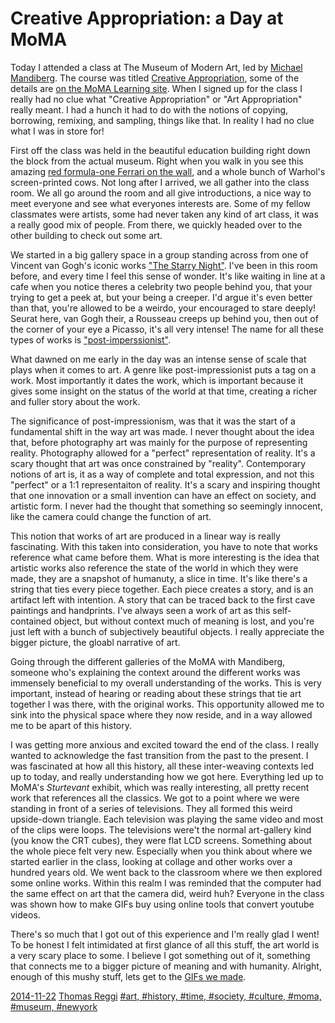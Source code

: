 # Creative Appropriation: a Day at MoMA

Today I attended a class at The Museum of Modern Art, led by [Michael Mandiberg](http://www.mandiberg.com/). The course was titled [Creative Appropriation](http://moma.org/learn/courses/courses#course236), some of the details are [on the MoMA Learning site](http://www.moma.org/learn/moma_learning/blog/creative-appropriation-the-smallest-move-is-often-the-hardest). When I signed up for the class I really had no clue what "Creative Appropriation" or "Art Appropriation" really meant. I had a hunch it had to do with the notions of copying, borrowing, remixing, and sampling, things like that. In reality I had no clue what I was in store for!

First off the class was held in the beautiful education building right down the block from the actual museum. Right when you walk in you see this amazing [red formula-one Ferrari on the wall](https://c1.staticflickr.com/3/2797/4114744346_f58dc5118c_z.jpg?zz=1), and a whole bunch of Warhol's screen-printed cows. Not long after I arrived, we all gather into the class room. We all go around the room and all give introductions, a nice way to meet everyone and see what everyones interests are. Some of my fellow classmates were artists, some had never taken any kind of art class, it was a really good mix of people. From there, we quickly headed over to the other building to check out some art.

We started in a big gallery space in a group standing across from one of Vincent van Gogh's iconic works ["The Starry Night"](http://www.moma.org/collection_images/resized/075/w500h420/CRI_133075.jpg). I've been in this room before, and every time I feel this sense of wonder. It's like waiting in line at a cafe when you notice theres a celebrity two people behind you, that your trying to get a peek at, but your being a creeper. I'd argue it's even better than that, you're allowed to be a weirdo, your encouraged to stare deeply! Seurat here, van Gogh their, a Rousseau creeps up behind you, then out of the corner of your eye a Picasso, it's all very intense! The name for all these types of works is ["post-imperssionist"](http://www.moma.org/collection/details.php?theme_id=10173).

What dawned on me early in the day was an intense sense of scale that plays when it comes to art. A genre like post-impressionist puts a tag on a work. Most importantly it dates the work, which is important because it gives some insight on the status of the world at that time, creating a richer and fuller story about the work.

The significance of post-impressionism, was that it was the start of a fundamental shift in the way art was made. I never thought about the idea that, before photography art was mainly for the purpose of representing reality. Photography allowed for a "perfect" representation of reality. It's a scary thought that art was once constrained by "reality". Contemporary notions of art is, it as a way of complete and total expression, and not this "perfect" or a 1:1 representaiton of reality. It's a scary and inspiring thought that one innovation or a small invention can have an effect on society, and artistic form. I never had the thought that something so seemingly innocent, like the camera could change the function of art.

This notion that works of art are produced in a linear way is really fascinating. With this taken into consideration, you have to note that works reference what came before them. What is more interesting is the idea that artistic works also reference the state of the world in which they were made, they are a snapshot of humanuty, a slice in time. It's like there's a string that ties every piece together. Each piece creates a story, and is an artifact left with intention. A story that can be traced back to the first cave paintings and handprints. I've always seen a work of art as this self-contained object, but without context much of meaning is lost, and you're just left with a bunch of subjectively beautiful objects. I really appreciate the bigger picture, the gloabl narrative of art.

Going through the different galleries of the MoMA with Mandiberg, someone who's explaining the context around the different works was immensely beneficial to my overall understanding of the works. This is very important, instead of hearing or reading about these strings that tie art together I was there, with the original works. This opportunity allowed me to sink into the physical space where they now reside, and in a way allowed me to be apart of this history.

I was getting more anxious and excited toward the end of the class. I really wanted to acknowledge the fast transition from the past to the present. I was fascinated at how all this history, all these inter-weaving contexts led up to today, and really understanding how we got here. Everything led up to MoMA's _Sturtevant_ exhibit, which was really interesting, all pretty recent work that references all the classics. We got to a point where we were standing in front of a series of televisions. They all formed this weird upside-down triangle. Each television was playing the same video and most of the clips were loops. The televisions were't the normal art-gallery kind (you know the CRT cubes), they were flat LCD screens. Something about the whole piece felt very new. Especially when you think about where we started earlier in the class, looking at collage and other works over a hundred years old. We went back to the classroom where we then explored some online works. Within this realm I was reminded that the computer had the same effect on art that the camera did, weird huh? Everyone in the class was shown how to make GIFs buy using online tools that convert youtube videos.

There's so much that I got out of this experience and I'm really glad I went! To be honest I felt intimidated at first glance of all this stuff, the art world is a very scary place to some. I believe I got something out of it, something that connects me to a bigger picture of meaning and with humanity. Alright, enough of this mushy stuff, lets get to the [GIFs we made](http://agiftohumanity.tumblr.com/).

[2014-11-22](#date)
[Thomas Reggi](#author)
[#art, #history, #time, #society, #culture, #moma, #museum, #newyork](#tags)
